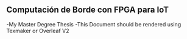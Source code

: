 ## Computación de Borde con FPGA para IoT
-My Master Degree Thesis
-This Document should be rendered using Texmaker or Overleaf V2
